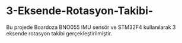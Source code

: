 # 3-Eksende-Rotasyon-Takibi-
Bu projede Boardoza BNO055 IMU sensör ve STM32F4 kullanılarak 3 eksende rotasyon takibi gerçekleştirilmiştir.
